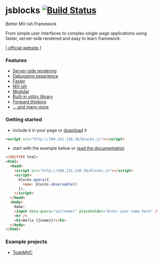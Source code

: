 # jsblocks [![Build Status](https://travis-ci.org/astoilkov/jsblocks.svg?branch=master)](https://travis-ci.org/astoilkov/jsblocks)

Better MV-ish Framework

From simple user interfaces to complex single-page applications using faster, server-side rendered and easy to learn framework.

[[ official website ]](http://104.131.138.38)

### Features

 * [Server-side rendering](http://104.131.138.38/learn/introduction-why-jsblocks#server-side-rendering)
 * [Debugging experience](http://104.131.138.38/learn/introduction-why-jsblocks#debugging-experience)
 * [Faster](http://104.131.138.38/#performance)
 * [MV-ish](http://104.131.138.38/learn/introduction-why-jsblocks#mv-ish)
 * [Modular](http://104.131.138.38/learn/introduction-why-jsblocks#modular)
 * [Built-in utility library](http://104.131.138.38/learn/introduction-why-jsblocks#built-in-utility-library)
 * [Forward thinking](http://104.131.138.38/learn/introduction-why-jsblocks#forward-thinking)
 * [... and many more](http://104.131.138.38/learn/introduction-why-jsblocks#feature-rich)

### Getting started

 * include it in your page or [download](http://104.131.138.38/blocks.js) it

```html
<script src="http://104.131.138.38/blocks.js"></script>
```

 * start with the example below or [read the documentation](http://104.131.138.38/learn)

```html
<!DOCTYPE html>
<html>
  <head>
    <script src="http://104.131.138.38/blocks.js"></script>
    <script>
      blocks.query({
        name: blocks.observable()
      });
    </script>
  </head>
  <body>
    Name:
    <input data-query="val(name)" placeholder="Enter your name here" />
    <hr />
    <h1>Hello {{name}}!</h1>
  </body>
</html>
```

### Example projects
 * [TodoMVC](https://github.com/astoilkov/jsblocks-todomvc)
